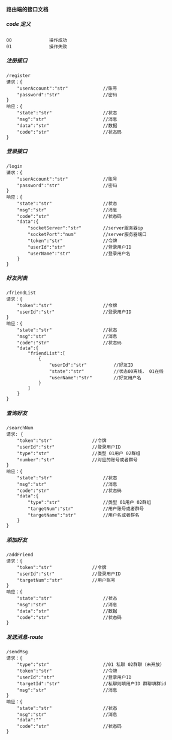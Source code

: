 #### 路由端的接口文档

##### code 定义
	00				操作成功
	01				操作失败			

##### 注册接口
	/register
	请求：{
		"userAccount":"str"				//账号
		"password":"str"				//密码
	}
	响应：{
		"state":"str"					//状态
		"msg":"str"						//消息
		"data":"str"					//数据
		"code":"str"					//状态码
	}
	
##### 登录接口
	/login
	请求：{
		"userAccount":"str"				//账号
		"password":"str"				//密码
	}
	响应：{
		"state":"str"					//状态
		"msg":"str"						//消息
		"code":"str"					//状态码
		"data":{
			"socketServer":"str"		//server服务器ip
			"socketPort":"num"			//server服务器端口
			"token":"str"				//令牌
			"userId":"str"				//登录用户ID
			"userName":"str"			//登录用户名
		}					
	}
	
##### 好友列表
	/friendList
	请求：{
		"token":"str"					//令牌
		"userId":"str"					//登录用户ID
	}
	响应：{
		"state":"str"					//状态
		"msg":"str"						//消息
		"code":"str"					//状态码
		"data":{
			"friendList":[
				{
					"userId":"str"			//好友ID
					"state":"str"			//状态00离线， 01在线
					"userName":"str"		//好友用户名
				}
			]
		}	
	}
	
##### 查询好友
	/searchNum
	请求: {
		"token":"str"				//令牌
		"userId":"str"				//登录用户ID
		"type":"str"				//类型 01用户 02群组
		"number":"str"				//对应的账号或者群号
	}
	响应：{
		"state":"str"					//状态
		"msg":"str"						//消息
		"code":"str"					//状态码
		"data":{
			"type":"str"				//类型 01用户 02群组
			"targetNum":"str"			//用户账号或者群号
			"targetName":"str"			//用户名或者群名
		}	
	}
	
##### 添加好友
	/addFriend
	请求：{
		"token":"str"				//令牌
		"userId":"str"				//登录用户ID
		"targetNum":"str"			//用户账号
	}
	响应：{
		"state":"str"					//状态
		"msg":"str"						//消息
		"data":"str"					//数据
		"code":"str"					//状态码
	}
	
	
##### 发送消息-route
	/sendMsg
	请求：{
		"type":"str"					//01 私聊 02群聊（未开放）	
		"token":"str"					//令牌
		"userId":"str"					//登录用户ID
		"targetId":"str"				//私聊则填用户ID 群聊填群id
		"msg":"str"						//消息
	}
	响应：{
		"state":"str"					//状态
		"msg":"str"						//消息
		"data":""	
		"code":"str"					//状态码
	}